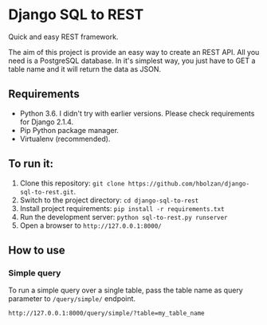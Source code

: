 # Django SQL to REST

Quick and easy REST framework. 

The aim of this project is provide an easy way to create an REST API. All you need is a PostgreSQL database. In it's simplest way, you just have to GET a table name and it will return the data as JSON.

## Requirements
* Python 3.6. I didn't try with earlier versions. Please check requirements for Django 2.1.4.
* Pip Python package manager.
* Virtualenv (recommended).

## To run it:

1. Clone this repository: `git clone https://github.com/hbolzan/django-sql-to-rest.git`.
2. Switch to the project directory: `cd django-sql-to-rest`
3. Install project requirements: `pip install -r requirements.txt`
4. Run the development server: `python sql-to-rest.py runserver`
5. Open a browser to `http://127.0.0.1:8000/`


## How to use

### Simple query
To run a simple query over a single table, pass the table name as query parameter to `/query/simple/` endpoint.
```
http://127.0.0.1:8000/query/simple/?table=my_table_name
```
